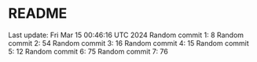 # README

Last update: Fri Mar 15 00:46:16 UTC 2024
Random commit 1: 8
Random commit 2: 54
Random commit 3: 16
Random commit 4: 15
Random commit 5: 12
Random commit 6: 75
Random commit 7: 76
